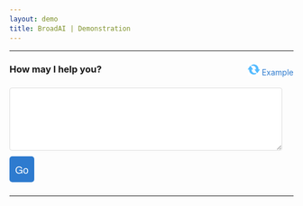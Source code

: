 ```yaml
---
layout: demo
title: BroadAI | Demonstration
---
```


---

<div class="top">
  <div class="mission">
  <a class="button" id="btnrandomcase" onclick="randomQ()" style="float:right;background-color:transparent;color:#2e7bcf;">
    <img src="./assets/images/refresh-button.png" style="height:1.5em;padding:0;margin:0;"> Example
  </a>
  <form>
    <h3>
      How may I help you?
    </h3>
    <textarea id="notes" name="notes" rows="6" required style="width:calc(100% - 20px); padding:10px; margin:0.5em 0; border:1px solid #ddd; border-radius:4px; box-sizing:border-box;"></textarea>
    <input type="button" id="btngo" value="Go" onClick="go()" style="font-family: 'Architects Daughter', 'Helvetica Neue', Helvetica, Arial, serif; font-size: 18px; text-align: center; padding: 10px; margin: 0 10px 10px 0; color: #fff; background-color: #2e7bcf; border: none; border-radius: 5px; -moz-border-radius: 5px; -webkit-border-radius: 5px;">
  </form>
  </div>

  <div class="lead" id="lead">
    <div id="message"> <!-- .. result .. --> </div>
  </div>
</div>

<div class="top">
  <div class="mission" style="background-color:#eee;">
    <div id="plan"> <!-- .. result .. --> </div>
  </div>

  <div class="lead" id="lead"  style="background-color:#eee;">
    <div id="results"> <!-- .. result .. --> </div>
  </div>
</div>

---
